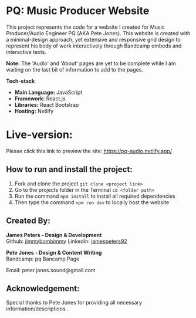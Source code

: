 <h1>PQ: Music Producer Website</h1>
<p>This project represents the code for a website I created for Music Producer/Audio Engineer PQ (AKA Pete Jones). This website is created with a minimal-design approach, yet extensive and responsive grid design to represent his body of work interactively through Bandcamp embeds and interactive texts.</p>

<p><strong>Note:</strong> The 'Audio' and 'About' pages are yet to be complete while I am waiting on the last bit of information to add to the pages.</p>
  
<p><strong>Tech-stack</strong></p>
<ul>
  <li><strong>Main Language:</strong> JavaScript</li>
  <li><strong>Framework:</strong> React.js</li>
  <li><strong>Libraries:</strong> React Bootstrap</li>
  <li><strong>Hosting:</strong> Netlify</li>
</ul>

<h1>Live-version:</h1>
<p>Please click this link to preview the site: <a href="https://pq-audio.netlify.app/">https://pq-audio.netlify.app/</a></p>

<h2>How to run and install the project:</h2>
<ol>
  <li>Fork and clone the project <code>git clone &lt;project link> </code></li>
  <li>Go to the projects folder in the Terminal <code>cd &lt;folder path> </code></li>
  <li>Run the command <code>npm install</code> to install all required dependencies</li>
  <li>Then type the command <code>npm run dev</code> to locally host the website</li>
</ol>

<h2>Created By:</h2>
<p><strong>James Peters - Design & Development</strong>
<br> 
Github: <a href="https://github.com/jimmybombimmy">jimmybombimmy</a>
LinkedIn: <a href="https://www.linkedin.com/in/jamespeters92/">jamespeters92</a></p>
<p><strong>Pete Jones - Design & Content Writing</strong>
<br> 
Bandcamp: <a https://pqjonez.bandcamp.com/">pq Bancamp Page </a></p>
Email: peter.jones.sound@gmail.com

<h2>Acknowledgement:</h2>
<p>Special thanks to Pete Jones for providing all necessary information/descriptions .</p>
